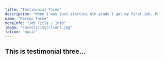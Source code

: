 ```yaml
---
title: "Testimonial Three"
description: "When I was just starting 6th grade I got my first job. Paperboy! Boy, was I excited. At that time I had spent a lot of time actually playing the video official."
name: "Person Three"
moreInfo: "Job Title / Info"
image: "/assets/img/client.jpg"
faIcon: "music"
---
```


## This is testimonial three...